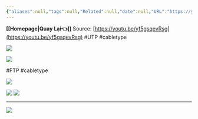 ```yaml
---
{"aliases":null,"tags":null,"Related":null,"date":null,"URL":"https://youtu.be/yf5gsqevRsg","Author":null,"dg-publish":true,"image":null,"permalink":"/Electric Engineer/ELV/PHÂN LOẠI CÁP MẠNG, CẤU TẠO VÀ ỨNG DỤNG/","dgPassFrontmatter":true,"noteIcon":"2","created":"2024-02-29T09:58:33.058+07:00","updated":"2024-01-17T16:14:49.000+07:00"}
---
```


**[[Homepage\|Quay Lại👈]]**
Source: [https://youtu.be/yf5gsqevRsg](https://youtu.be/yf5gsqevRsg)
#UTP #cabletype 

![](https://i.imgur.com/nsX0M3Z.png)


![](https://i.imgur.com/aduBCCp.png)


#FTP #cabletype 

![](https://i.imgur.com/JkKZtEc.png)



![](https://i.imgur.com/YvEKSzX.png)
![](https://i.imgur.com/OacT26R.png)



---
![](https://i.imgur.com/yczyZxv.png)
